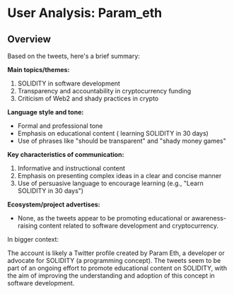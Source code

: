 # User Analysis: Param_eth

## Overview

Based on the tweets, here's a brief summary:

**Main topics/themes:**

1. SOLIDITY in software development
2. Transparency and accountability in cryptocurrency funding
3. Criticism of Web2 and shady practices in crypto

**Language style and tone:**

* Formal and professional tone
* Emphasis on educational content ( learning SOLIDITY in 30 days)
* Use of phrases like "should be transparent" and "shady money games"

**Key characteristics of communication:**

1. Informative and instructional content
2. Emphasis on presenting complex ideas in a clear and concise manner
3. Use of persuasive language to encourage learning (e.g., "Learn SOLIDITY in 30 days")

**Ecosystem/project advertises:**

* None, as the tweets appear to be promoting educational or awareness-raising content related to software development and cryptocurrency.

In bigger context:

The account is likely a Twitter profile created by Param Eth, a developer or advocate for SOLIDITY (a programming concept). The tweets seem to be part of an ongoing effort to promote educational content on SOLIDITY, with the aim of improving the understanding and adoption of this concept in software development.